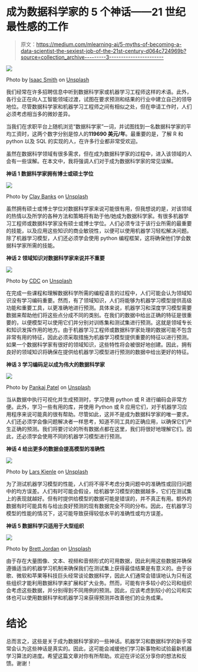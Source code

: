 # 成为数据科学家的 5 个神话——21 世纪最性感的工作

> 原文：<https://medium.com/mlearning-ai/5-myths-of-becoming-a-data-scientist-the-sexiest-job-of-the-21st-century-d064c724969b?source=collection_archive---------3----------------------->

![](img/da71803bf12e75336c2c71428a68a755.png)

Photo by [Isaac Smith](https://unsplash.com/@isaacmsmith?utm_source=medium&utm_medium=referral) on [Unsplash](https://unsplash.com?utm_source=medium&utm_medium=referral)

我们经常在许多招聘信息中听到数据科学家或机器学习工程师这样的术语。此外，各行业正在向人工智能领域过渡，试图在要求预测和结果的行业中建立自己的领导地位。尽管数据科学家和机器学习工程师之间有相似之处，但在申请工作时，人们必须考虑相当多的微妙差异。

当我们在求职平台上随机浏览“数据科学家”一词，并试图找到一名数据科学家的平均工资时，这两个数字分别是惊人的**119690 美元/年**。最重要的是，了解 R 和 python 以及 SQL 的实现的人，在许多行业都非常受欢迎。

虽然在数据科学领域有很多需求，但在成为数据科学家的过程中，进入该领域的人会有一些误解。在本文中，我将强调人们对于成为数据科学家的常见误解。

**神话 1 数据科学家拥有博士或硕士学位**

![](img/397fbcc592846e8ed51d40aacc166fda.png)

Photo by [Clay Banks](https://unsplash.com/@claybanks?utm_source=medium&utm_medium=referral) on [Unsplash](https://unsplash.com?utm_source=medium&utm_medium=referral)

虽然拥有硕士或博士学位对数据科学家来说可能很有用，但我想说的是，对该领域的热情以及所学的各种方法和策略将有助于他/她成为数据科学家。有很多机器学习工程师或数据科学家没有硕士或博士学位。人们必须专注于该行业所需的最重要的技能，以及应用这些知识的商业敏锐性，以便可以使用机器学习轻松解决问题。除了机器学习模型，人们还必须学会使用 python 编程框架，这将确保他们学会数据科学家所需的技能。

**神话 2 领域知识对数据科学家来说并不重要**

![](img/0882eac6b66f8c4214c0ce783bf7aca0.png)

Photo by [CDC](https://unsplash.com/@cdc?utm_source=medium&utm_medium=referral) on [Unsplash](https://unsplash.com?utm_source=medium&utm_medium=referral)

在完成一些课程和理解数据科学所需的编程语言的过程中，人们可能会认为领域知识没有学习编码重要。然而，有了领域知识，人们将能够为机器学习模型提供高级功能和重要工具，以更准确地进行预测。具体来说，机器学习和深度学习模型需要数据来帮助他们将这些点分成不同的类别。在我们的数据中给出正确的特征是很重要的，以便模型可以使用它们并分别对训练集和测试集进行预测。这就是领域专长和知识发挥作用的地方。由于机器学习工程师或数据科学家处理的数据可能不包含非常有用的特征，因此必须采取措施为机器学习模型提供重要的特征以进行预测。如果一个数据科学家有很好的领域知识，这些特性将会被很好地创建。因此，拥有良好的领域知识将确保在提供给机器学习模型进行预测的数据中给出更好的特征。

**神话 3 学习编码足以成为伟大的数据科学家**

![](img/1d71152f122304967aaa1f37fb83b347.png)

Photo by [Pankaj Patel](https://unsplash.com/@pankajpatel?utm_source=medium&utm_medium=referral) on [Unsplash](https://unsplash.com?utm_source=medium&utm_medium=referral)

当从数据中执行可视化并生成预测时，学习使用 python 或 R 进行编码会非常方便。此外，学习一些有用的库，并使用 Python 或 R 应用它们，对于机器学习应用程序来说可能真的很有帮助。尽管如此，这并不是成为数据科学家的唯一要求。人们还必须学会像问题解决者一样思考，知道不同工具的正确应用，以确保它们产生正确的预测。我们将要讨论的所有数据点都在这里，我们将很好地理解它们。因此，还必须学会使用不同的机器学习模型进行预测。

**神话 4 给出更多的数据会提高模型的准确性**

![](img/445f1dd58cbc40cff32bb25ccfd898cb.png)

Photo by [Lars Kienle](https://unsplash.com/@larskienle?utm_source=medium&utm_medium=referral) on [Unsplash](https://unsplash.com?utm_source=medium&utm_medium=referral)

为了测试机器学习模型的性能，人们将不得不考虑分类问题中的准确性或回归问题中的均方误差。人们有时可能会假设，给机器学习模型的数据越多，它们在测试集上的表现就越好。但有时提供给模型的数据可能是错误的，并不真正有用。额外的数据有时可能具有与给出良好预测的现有数据完全不同的分布。因此，在机器学习模型的性能的情况下，这可能导致获得较低水平的准确性或均方误差。

**神话 5 数据科学只适用于大型组织**

![](img/dfa795afabba459e0a9872cca8f2cca3.png)

Photo by [Brett Jordan](https://unsplash.com/@brett_jordan?utm_source=medium&utm_medium=referral) on [Unsplash](https://unsplash.com?utm_source=medium&utm_medium=referral)

由于存在大量图像、文本、视频和音频形式的可用数据，因此利用这些数据并确保遵循适当的机器学习机制来确保我们在测试集上获得最佳结果是有意义的。由于谷歌、微软和苹果等科技巨头经常谈论数据科学，因此人们通常会错误地认为只有这些组织才能利用数据科学来扩展和扩大业务。然而，可能有许多较小的公司和组织会考虑这些数据，并分别得到不同用例的预测。因此，应该考虑到较小的公司和实体也可以使用数据科学和机器学习来获得预测并改善他们的业务成果。

# **结论**

总而言之，这些是关于成为数据科学家的一些神话。机器学习和数据科学的新手常常会认为这些神话是真实的。因此，这可能会减缓他们学习新事物和试验最新机器学习算法的进度。希望这篇文章对你有所帮助。欢迎在评论区分享你的想法和反馈。谢谢！